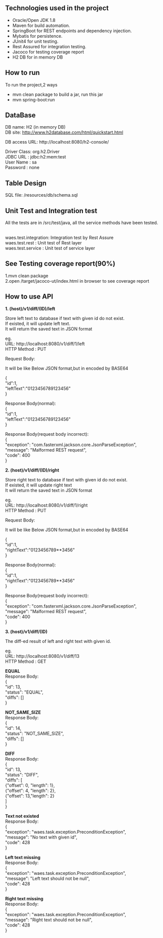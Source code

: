 ## Technologies used in the project
* Oracle/Open JDK 1.8
* Maven for build automation.
* SpringBoot for REST endpoints and dependency injection.
* Mybatis for persistence.
* JUnit4 for unit testing.
* Rest Assured for integration testing.
* Jacoco for testing coverage report
* H2 DB for in memory DB

## How to run
To run the project,2 ways <br>
* mvn clean package to build a jar, run this jar<br>
* mvn spring-boot:run<br>

## DataBase
DB name: H2  (in memory DB)<br>
DB site: http://www.h2database.com/html/quickstart.html<br>

DB access URL: http://localhost:8080/h2-console/<br>

Driver Class: org.h2.Driver<br>
JDBC URL : jdbc:h2:mem:test<br>
User Name : sa<br>
Password : none<br>

## Table Design
SQL file: /resources/db/schema.sql<br>

## Unit Test and Integration test
All the tests are in /src/test/java, all the service methods have been tested.<br><br>

waes.test.integration: Integration test by Rest Assure<br>
waes.test.rest		 : Unit test of Rest layer<br>
waes.test.service    : Unit test of service layer<br>

## See Testing coverage report(90%)

1.mvn clean package<br>
2.open /target/jacoco-ut/index.html in browser to see coverage report<br>

## How to use API
**1. (host)/v1/diff/(ID)/left**

Store left text to database if text with given id do not exist.<br>
If existed, it will update left text.<br>
It will return the saved text in JSON format

eg.<br>
URL: http://localhost:8080/v1/diff/1/left<br>
HTTP Method : PUT<br>

Request Body:

It will be like Below JSON format,but in encoded by BASE64

{<br>
	"id":1,<br>
	"leftText":"0123456789123456"<br>
}<br>

Response Body(normal):<br>
{<br>
	"id":1,<br>
	"leftText":"0123456789123456"<br>
}<br>

Response Body(request body incorrect):<br>
{<br>
    "exception": "com.fasterxml.jackson.core.JsonParseException",<br>
    "message": "Malformed REST request",<br>
    "code": 400<br>
}<br>


**2. (host)/v1/diff/(ID)/right**

Store right text to database if text with given id do not exist.<br>
If existed, it will update right text<br>
It will return the saved text in JSON format

eg.<br>
URL: http://localhost:8080/v1/diff/1/right<br>
HTTP Method : PUT<br>

Request Body:

It will be like Below JSON format,but in encoded by BASE64

{<br>
	"id":1,<br>
	"rightText":"0123456789**3456"<br>
}<br>


Response Body(normal):<br>
{<br>
	"id":1,<br>
	"rightText":"0123456789**3456"<br>
}<br>

Response Body(request body incorrect):<br>
{<br>
    "exception": "com.fasterxml.jackson.core.JsonParseException",<br>
    "message": "Malformed REST request",<br>
    "code": 400<br>
}<br>


**3. (host)/v1/diff/(ID)**

The diff-ed result of left and right text with given id.

eg.<br>
URL: http://localhost:8080/v1/diff/13<br>
HTTP Method : GET<br>


**EQUAL**<br>
Response Body:<br>
{<br>
    "id": 13,<br>
    "status": "EQUAL",<br>
    "diffs": []<br>
}<br>

**NOT_SAME_SIZE**<br>
Response Body:<br>
{<br>
    "id": 14,<br>
    "status": "NOT_SAME_SIZE",<br>
    "diffs": []<br>
}<br>


**DIFF**<br>
Response Body:<br>
{<br>
    "id": 13,<br>
    "status": "DIFF",<br>
    "diffs": [<br>
        {"offset": 0, "length": 1},<br>
        {"offset": 4, "length": 2},<br>
        {"offset": 13,"length": 2}<br>
    ]<br>
}<br>


**Text not existed**<br>
Response Body:<br>
{<br>
    "exception": "waes.task.exception.PreconditionException",<br>
    "message": "No text with given id",<br>
    "code": 428<br>
}<br>


**Left text missing**<br>
Response Body:<br>
{<br>
    "exception": "waes.task.exception.PreconditionException",<br>
    "message": "Left text should not be null",<br>
    "code": 428<br>
}<br>

**Right text missing**<br>
Response Body:<br>
{<br>
    "exception": "waes.task.exception.PreconditionException",<br>
    "message": "Right text should not be null",<br>
    "code": 428<br>
}<br>


